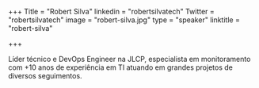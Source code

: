 +++
Title = "Robert Silva"
linkedin = "robertsilvatech" 
Twitter = "robertsilvatech"
image = "robert-silva.jpg"
type = "speaker"
linktitle = "robert-silva"

+++

Líder técnico e DevOps Engineer na JLCP, especialista em monitoramento com +10 anos de experiência em TI atuando em grandes projetos de diversos seguimentos.